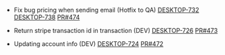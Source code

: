 - Fix bug pricing when sending email (Hotfix to QA)
[DESKTOP-732](https://dropin.atlassian.net/browse/DESKTOP-732)
[DESKTOP-738](https://dropin.atlassian.net/browse/DDIRECT-338)
[PR#474](https://github.com/dropininc/dropin-api-v2/pull/474)


- Return stripe transaction id in transaction (DEV)
[DESKTOP-726](https://dropin.atlassian.net/browse/DESKTOP-726)
[PR#473](https://github.com/dropininc/dropin-api-v2/pull/473)

- Updating account info (DEV)
[DESKTOP-724](https://dropin.atlassian.net/browse/DESKTOP-724)
[PR#472](https://github.com/dropininc/dropin-api-v2/pull/472)

